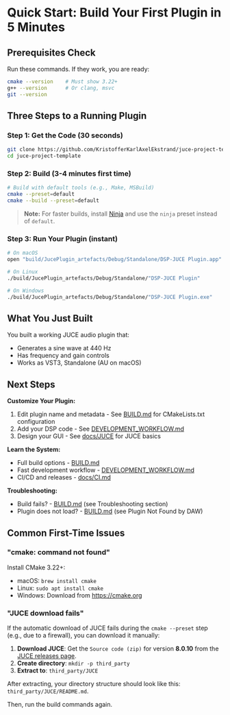 # Quick Start: Build Your First Plugin in 5 Minutes

## Prerequisites Check

Run these commands. If they work, you are ready:

```bash
cmake --version    # Must show 3.22+
g++ --version      # Or clang, msvc
git --version
```

## Three Steps to a Running Plugin

### Step 1: Get the Code (30 seconds)

```bash
git clone https://github.com/KristofferKarlAxelEkstrand/juce-project-template.git
cd juce-project-template
```

### Step 2: Build (3-4 minutes first time)

```bash
# Build with default tools (e.g., Make, MSBuild)
cmake --preset=default
cmake --build --preset=default
```

> **Note:** For faster builds, install [Ninja](https://ninja-build.org/) and use the `ninja` preset instead of `default`.

### Step 3: Run Your Plugin (instant)

```bash
# On macOS
open "build/JucePlugin_artefacts/Debug/Standalone/DSP-JUCE Plugin.app"

# On Linux
./build/JucePlugin_artefacts/Debug/Standalone/"DSP-JUCE Plugin"

# On Windows
./build/JucePlugin_artefacts/Debug/Standalone/"DSP-JUCE Plugin.exe"
```

## What You Just Built

You built a working JUCE audio plugin that:

- Generates a sine wave at 440 Hz
- Has frequency and gain controls
- Works as VST3, Standalone (AU on macOS)

## Next Steps

**Customize Your Plugin:**

1. Edit plugin name and metadata - See [BUILD.md](BUILD.md) for CMakeLists.txt configuration
2. Add your DSP code - See [DEVELOPMENT_WORKFLOW.md](DEVELOPMENT_WORKFLOW.md)
3. Design your GUI - See [docs/JUCE](docs/JUCE) for JUCE basics

**Learn the System:**

- Full build options - [BUILD.md](BUILD.md)
- Fast development workflow - [DEVELOPMENT_WORKFLOW.md](DEVELOPMENT_WORKFLOW.md)
- CI/CD and releases - [docs/CI.md](docs/CI.md)

**Troubleshooting:**

- Build fails? - [BUILD.md](BUILD.md) (see Troubleshooting section)
- Plugin does not load? - [BUILD.md](BUILD.md) (see Plugin Not Found by DAW)

## Common First-Time Issues

### "cmake: command not found"

Install CMake 3.22+:

- macOS: `brew install cmake`
- Linux: `sudo apt install cmake`
- Windows: Download from <https://cmake.org>

### "JUCE download fails"

If the automatic download of JUCE fails during the `cmake --preset` step (e.g., due to a firewall), you can download it manually:

1. **Download JUCE**: Get the `Source code (zip)` for version **8.0.10** from the [JUCE releases page](https://github.com/juce-framework/JUCE/releases/tag/8.0.10).
2. **Create directory**: `mkdir -p third_party`
3. **Extract to**: `third_party/JUCE`

After extracting, your directory structure should look like this: `third_party/JUCE/README.md`.

Then, run the build commands again.
